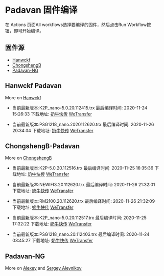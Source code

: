 # Padavan 固件编译
在 Actions 页面All workflows选择要编译的固件，然后点击Run Workflow按钮，即可开始编译。
## 固件源

- [Hanwckf](#Hanwckf-Padavan)
- [ChongshengB](#ChongshengB-Padavan)
- [Padavan-NG](#Padavan-NG)

## Hanwckf Padavan
More on [Hanwckf](https://github.com/hanwckf/rt-n56u/)

* 当前最新版本:K2P_nano-5.0.20.112415.trx  最后编译时间: 2020-11-24 15:26:33  下载地址: [奶牛快传](https://cowtransfer.com/s/7c9face2128e47)  [WeTransfer](https://we.tl/t-oagNEZNBFQ)

* 当前最新版本:PSG1218_nano.2020112620.trx  最后编译时间: 2020-11-26 20:34:04  下载地址: [奶牛快传](https://cowtransfer.com/s/6060a0d870e84a)  [WeTransfer](https://we.tl/t-TEzIe2xbdu)


















## ChongshengB-Padavan
More on [ChongshengB](https://github.com/chongshengB/rt-n56u)



* 当前最新版本:K2P-5.0.20.112516.trx  最后编译时间: 2020-11-25 16:35:36  下载地址: [奶牛快传](https://cowtransfer.com/s/ccbbac9666d945)  [WeTransfer](https://we.tl/t-5bfJ76o0ah)

* 当前最新版本:NEWIFI3.20.112620.trx  最后编译时间: 2020-11-26 21:32:01  下载地址: [奶牛快传](https://cowtransfer.com/s/533b0fea25514b)  [WeTransfer](https://we.tl/t-oguN2JSeAO)

* 当前最新版本:RM2100.20.112620.trx  最后编译时间: 2020-11-26 21:32:09  下载地址: [奶牛快传](https://cowtransfer.com/s/7b9d7b354bd243)  [WeTransfer](https://we.tl/t-hwQmxpXDpw)

* 当前最新版本:K2P_nano-5.0.20.112517.trx  最后编译时间: 2020-11-25 17:32:22  下载地址: [奶牛快传](https://cowtransfer.com/s/4c9b5eec138d45)  [WeTransfer](https://we.tl/t-FQvyJVhfQP)

* 当前最新版本:PSG1218_nano.20.112403.trx  最后编译时间: 2020-11-24 03:45:27  下载地址: [奶牛快传]()  [WeTransfer](https://we.tl/t-QEMlhUqVqy)













## Padavan-NG
More on [Alexey](https://gitlab.com/dm38/padavan-ng) and [Sergey Aleynikov](https://github.com/dur-randir/padavan-ng)
